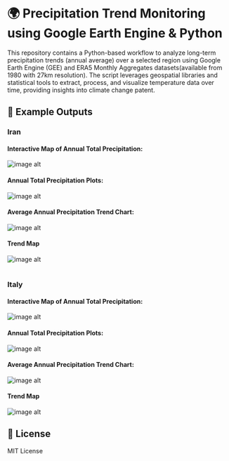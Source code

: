 # 🌍 Precipitation Trend Monitoring using Google Earth Engine & Python
This repository contains a Python-based workflow to analyze long-term precipitation trends (annual average) over a selected region using Google Earth Engine (GEE) and ERA5 Monthly Aggregates datasets(available from 1980 with 27km resolution). The script leverages geospatial libraries and statistical tools to extract, process, and visualize temperature data over time, providing insights into climate change patent.



## 📸 Example Outputs

### Iran

#### Interactive Map of Annual Total Precipitation:
![image alt](https://github.com/SaeidDaliriSusefi/Precipitation-Trend-Monitoring/blob/dec3dd632151db0f2de971cb55639292a9f96074/Images/Interactive%20Map.PNG)




#### Annual Total Precipitation Plots:
![image alt](https://github.com/SaeidDaliriSusefi/Precipitation-Trend-Monitoring/blob/d3e6f529dbb83ad6c5ab67bbbf687ab1a27cfb0b/Images/Plots.png)


#### Average Annual Precipitation Trend Chart:
![image alt](https://github.com/SaeidDaliriSusefi/Precipitation-Trend-Monitoring/blob/c3b4f00fe93e3367f0787bbcb4669ef424219621/Images/Trend_Chart.png)


#### Trend Map
![image alt](https://github.com/SaeidDaliriSusefi/Precipitation-Trend-Monitoring/blob/6b8a02cc51148bfe7293a2b5d47a72460607c2c4/Images/Trend_Plot.png)



#
### Italy

#### Interactive Map of Annual Total Precipitation:
![image alt](https://github.com/SaeidDaliriSusefi/Precipitation-Trend-Monitoring/blob/60e88bb5edb6933c54623ac5789baa93ae1e3680/Images/Interactive%20Map_Italy.PNG)




#### Annual Total Precipitation Plots:
![image alt]()


#### Average Annual Precipitation Trend Chart:
![image alt]()


#### Trend Map
![image alt]()









## 📜 License
MIT License



